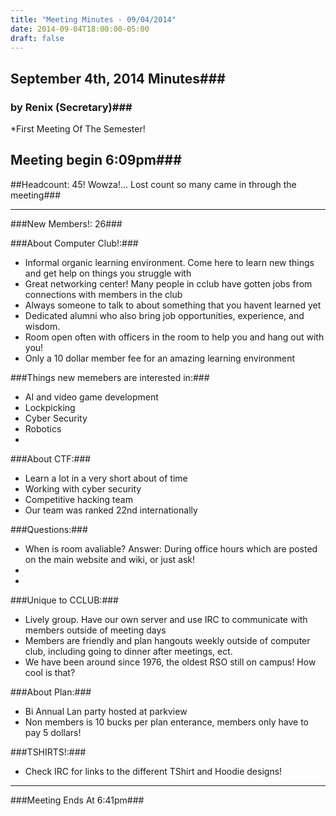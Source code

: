 ```yaml
---
title: "Meeting Minutes - 09/04/2014"
date: 2014-09-04T18:00:00-05:00
draft: false
---
```


## September 4th, 2014 Minutes###
### by Renix (Secretary)###
*First Meeting Of The Semester!

## Meeting begin 6:09pm###

##Headcount: 45! Wowza!... Lost count so many came in through the meeting###

 - - -

###New Members!: 26###

###About Computer Club!:###
* Informal organic learning environment. Come here to learn new things and get help on things you struggle with
* Great networking center! Many people in cclub have gotten jobs from connections with members in the club
* Always someone to talk to about something that you havent learned yet
* Dedicated alumni who also bring job opportunities, experience, and wisdom.
* Room open often with officers in the room to help you and hang out with you!
* Only a 10 dollar member fee for an amazing learning environment

###Things new memebers are interested in:###
* AI and video game development
* Lockpicking 
* Cyber Security
* Robotics
*

###About CTF:###
* Learn a lot in a very short about of time
* Working with cyber security
* Competitive hacking team
* Our team was ranked 22nd internationally

###Questions:###
* When is room avaliable? Answer: During office hours which are posted on the main website and wiki, or just ask!
* 
*

###Unique to CCLUB:###
* Lively group. Have our own server and use IRC to communicate with members outside of meeting days
* Members are friendly and plan hangouts weekly outside of computer club, including going to dinner after meetings, ect.
* We have been around since 1976, the oldest RSO still on campus! How cool is that?


###About Plan:###
* Bi Annual Lan party hosted at parkview
* Non members is 10 bucks per plan enterance, members only have to pay 5 dollars!

###TSHIRTS!:###
* Check IRC for links to the different TShirt and Hoodie designs!

- - -

###Meeting Ends At 6:41pm###
